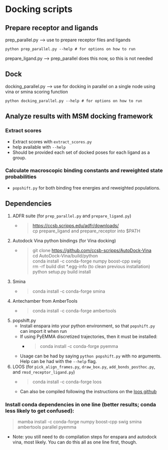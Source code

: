 # Docking scripts

## Prepare receptor and ligands
prep_parallel.py --> use to prepare receptor files and ligands

    python prep_parallel.py --help # for options on how to run

prepare_ligand.py --> prep_parallel does this now, so this is not needed  

## Dock
docking_parallel.py     	--> use for docking in parallel on a single node using vina or smina scoring function  

    python docking_parallel.py --help # for options on how to run

## Analyze results with MSM docking framework
### Extract scores
- Extract scores with `extract_scores.py`
- help available with `--help`
- Should be provided each set of docked poses for each ligand as a group.
### Calculate macroscopic binding constants and reweighted state probabilities
- `popshift.py` for both binding free energies and reweighted populations.


## Dependencies
1. ADFR suite (for `prep_parallel.py` and `prepare_ligand.py`)
    - > https://ccsb.scripps.edu/adfr/downloads/  
    cp prepare_ligand and prepare_receptor into $PATH
2. Autodock Vina python bindings (for Vina docking)
    - > git clone https://github.com/ccsb-scripps/AutoDock-Vina  
    cd AutoDock-Vina/build/python  
    conda install -c conda-forge numpy boost-cpp swig  
    rm -rf build dist *.egg-info (to clean previous installation)  
    python setup.py build install  
3. Smina
    - > conda install -c conda-forge smina
4. Antechamber from AmberTools 
    - > conda install -c conda-forge ambertools
5. popshift.py
   - Install enspara into your python environment, so that `popshift.py` can import it when run
   - If using PyEMMA discretized trajectories, then it must be installed:
     - > conda install -c conda-forge pyemma
   - Usage can be had by saying `python popshift.py` with no arguments. Help can be had with the `--help` flag.
6. LOOS (for `pick_align_frames.py`, `draw_box.py`, `add_bonds_posthoc.py`, and `rmsd_receptor_ligand.py`)
    - > conda install -c conda-forge loos
    - Can also be compiled following the instructions on the [loos github](https://github.com/GrossfieldLab/loos)
### Install conda dependencies in one line (better results; conda less likely to get confused):
   >mamba install -c conda-forge numpy boost-cpp swig smina ambertools parallel pyemma
- Note: you still need to do compilation steps for enspara and autodock vina, most likely. You can do this all as one line first, though.   
